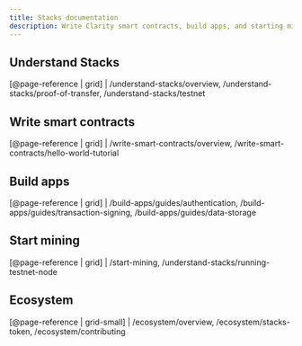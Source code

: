 ```yaml
---
title: Stacks documentation
description: Write Clarity smart contracts, build apps, and starting mining with the Stacks blockchain
---
```


## Understand Stacks

[@page-reference | grid]
| /understand-stacks/overview, /understand-stacks/proof-of-transfer, /understand-stacks/testnet

## Write smart contracts

[@page-reference | grid]
| /write-smart-contracts/overview, /write-smart-contracts/hello-world-tutorial

## Build apps

[@page-reference | grid]
| /build-apps/guides/authentication, /build-apps/guides/transaction-signing, /build-apps/guides/data-storage

## Start mining

[@page-reference | grid]
| /start-mining, /understand-stacks/running-testnet-node

## Ecosystem

[@page-reference | grid-small]
| /ecosystem/overview, /ecosystem/stacks-token, /ecosystem/contributing
